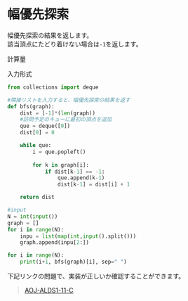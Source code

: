 # 幅優先探索
幅優先探索の結果を返します。<br>
該当頂点にたどり着けない場合は`-1`を返します。

計算量

入力形式
>

```python:bps.py
from collections import deque

#隣接リストを入力すると、幅優先探索の結果を返す
def bfs(graph):
    dist = [-1]*(len(graph))  
    #訪問予定のキューに最初の頂点を追加
    que = deque([0])
    dist[0] = 0

    while que:
        i = que.popleft()
   
        for k in graph[i]:
            if dist[k-1] == -1:
                que.append(k-1)
                dist[k-1] = dist[i] + 1 

    return dist

#input
N = int(input())
graph = []
for i in range(N):
    inpu = list(map(int,input().split()))
    graph.append(inpu[2:])

for i in range(N):
    print(i+1, bfs(graph)[i], sep=" ")
```


下記リンクの問題で、実装が正しいか確認することができます。<br>

>[AOJ-ALDS1-11-C](https://judge.u-aizu.ac.jp/onlinejudge/description.jsp?id=ALDS1_11_C)

